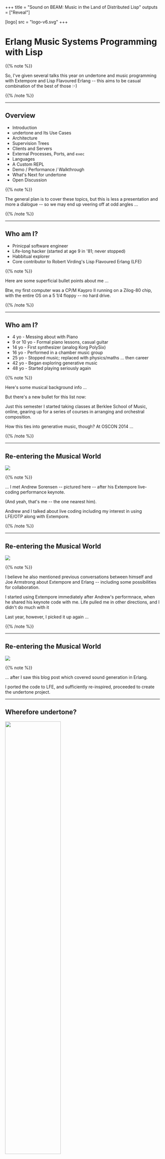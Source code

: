+++
title = "Sound on BEAM: Music in the Land of Distributed Lisp"
outputs = ["Reveal"]

[logo]
src = "logo-v6.svg"
+++

# Erlang Music Systems Programming with Lisp

[//]: Speaker-Notes:
{{% note %}}

So, I've given several talks this year on undertone and music programming with
Extempore and Lisp Flavoured Erlang -- this aims to be casual combination of the
best of those :-)

{{% /note %}}

---

## Overview

* Introduction
* undertone and Its Use Cases
* Architecture
* Supervision Trees
* Clients and Servers
* External Processes, Ports, and `exec`
* Languages
* A Custom REPL
* Demo / Performance / Walkthrough
* What's Next for undertone
* Open Discussion

[//]: Speaker-Notes:
{{% note %}}

The general plan is to cover these topics, but this is less a presentation
and more a dialogue -- so we may end up veering off at odd angles ...

{{% /note %}}

---

## Who am I?

* Prinicpal software engineer
* Life-long hacker (started at age 9 in '81; never stopped)
* Habbitual explorer
* Core contributor to Robert Virding's Lisp Flavoured Erlang (LFE)

[//]: Speaker-Notes:
{{% note %}}

Here are some superficial bullet points about me ...

Btw, my first computer was a CP/M Kaypro II running on a Zilog-80 chip,
with the entire OS on a 5 1/4 floppy -- no hard drive.

{{% /note %}}

---

## Who am I?

* 4 yo - Messing about with Piano
* 9 or 10 yo - Formal piano lessons, casual guitar
* 14 yo - First synthesizer (analog Korg PolySix)
* 16 yo - Performed in a chamber music group
* 25 yo - Stopped music; replaced with physics/maths ... then career
* 42 yo - Began exploring generative music
* 48 yo - Started playing seriously again

[//]: Speaker-Notes:
{{% note %}}

Here's some musical background info ...

But there's a new bullet for this list now:

Just this semester I started taking classes at Berklee School of Music, online, gearing up
for a series of courses in arranging and orchestral composition.

How this ties into generative music, though? At OSCON 2014 ...

{{% /note %}}

---


## Re-entering the Musical World

<img src="dm_as_1.jpg" />

{{% note %}}

... I met Andrew Sorensen -- pictured here -- after his Extempore live-coding performance keynote.

(And yeah, that's me -- the one nearest him).

Andrew and I talked about live coding including my interest in using LFE/OTP along with Extempore.

{{% /note %}}

---

## Re-entering the Musical World

<img src="dm_as_1.jpg" />

{{% note %}}

I believe he also mentioned previous conversations between himself and Joe Armstrong about Extempore and Erlang -- including some possibilities for collaboration.

I started using Extempore immediately after Andrew's performnace, when he shared his keynote code with me. Life pulled me in other directions, and I didn't do much with it

Last year, however, I picked it up again ...

{{% /note %}}

---

## Re-entering the Musical World

<img src="sound_of_erlang.jpg" />

{{% note %}}

... after I saw this blog post which covered sound generation in Erlang.

I ported the code to LFE, and sufficiently re-inspired, proceeded to create the undertone project.

---

## Wherefore undertone?

<img src="undertone-logo-v1.svg" width="60%" style="border:none; background: none; box-shadow: none;"/>

{{% note %}}

But _why_ undertone? In a world with SuperCollider, Overtone, SonicPi, etc., what need is there?

I didn't want to build a new music system, rather just needed something that could accomodate my music needs.

{{% /note %}}

---


## Wherefore undertone?

* I'm a Lisper and want to write Lisp in my spare time
* I need something that has fault-tolerance baked-in
* Needs to be network-programming-friendly, too

{{% note %}}

However, these needs were quickly growing, and I was asking a great deal of the systems with which I was working -- and I eventually asked too much, and various components started failing, requiring hand-holding, and more time. I needed something that could do this automatically.

{{% /note %}}

---

## Wherefore undertone?

So LFE as the core language seemed a no-brainer to me.

{{% note %}}

As such, I started by reading everything I could on Erlang and music, retracing Joe Armstrong's steps from the mid-2000s up until a few short years ago.

{{% /note %}}

---

## Wherefore undertone?

<img src="undertone-logo-v1.svg" width="60%" style="border:none; background: none; box-shadow: none;"/>

{{% note %}}

As such, one of the first features that landed in undertone was support for Open Sound Control (or OSC). This allowed me to run several of Joe's code samples from within a structured project using a custom backend for SuperCollider.

Ultimately, though, I became frustrated by my admittedly subjective perception that SuperCollider seems to lack an element of musicality -- a feeling that echoed my previous experiences with it.

{{% /note %}}

---

## Wherefore undertone?

<img src="dm_as_2.jpg" width="50%"/>

{{% note %}}

Remembering my wonderful experience with Extempore, I turned there next.

Within a few days I'd added a new backend in undertone, one that allowed me to run Extempore code from LFE.

{{% /note %}}

---

## Wherefore undertone?

<img src="kronos-lfe-undertone.jpg" width="60%"/>

{{% note %}}

In my practice sessions with guitar and synthesizers, I wanted to be able to quickly write just a few lines of code for some ambient backing sounds ...

{{% /note %}}

---

## Wherefore undertone?

<img src="model-d-lfe-undertone.jpg" width="40%"/>

{{% note %}}

... or chord progressions against which I could practice scales, or experiment with intervals and counterpoint.

Additionally, I've started using undertone for practice sessions where I write code that plays chords progressions randomly, but for which I get visual feedback on the current chord, beats remaining, text chord, etc.

CLICK TO OTHER TAB

{{% /note %}}

---

## Summary of the "why"s

* Create music in my preferred language
* Monitoring and automatically restarting OS processes
* Speak to Open Sound Control servers (i.e., controlling faders on software consoles/mixers)

{{% note %}}

All of that can be distilled into this and the next few slides ...

{{% /note %}}

---

## Summary of the "why"s


* Potentially host my own OSC servers
* Send TCP packages to the Extempore compiler service
* Automtically reconnect (with backoff support) to required services
* Be able to restart any of these components in the event of partial or complete system failure

{{% note %}}


{{% /note %}}

---

## Summary of the "why"s


* Maintain multiple, separate state contexts
* Support a familiar workflow (a REPL!)
* Provide basic session management (ETS + a handful of functions)
* Have easy, visual instrumentation on the music as it is being generated

{{% note %}}

This is how undertone came about ... next, we can take a look at how it has been built.

{{% /note %}}

---

{{< slide transition="none" >}}

## What is undertone?

<img src="arch/erlang-node-diagram2.jpg" width="80%" style="border:none; background: none;"/>

{{% note %}}

undertone is an idea and a set of needs which depend upon multiple systems in order to realise the goal of making music reliably.

This is the sort of diagram that has been shown at Erlang conferences for years ... 

{{% /note %}}

---

## Architecture

<img src="arch/system-context.jpg" style="width: 100%" />

[//]: Speaker-Notes:
{{% note %}}

But here is a diagram that is perhaps a bit more useful: a view of the system configured to use the Extempore backend, with all of the high-level communications involved.

PAUSE TO WALK THROUGH PROCESS OF MAKING MUSIC

{{% /note %}}

---

## Architecture

System context for Extempore:

* talks to the OS / routes MIDI
* signals routed to external devices
* also routed to MIDI in the DAW (e.g., software synthesizers)

[//]: Speaker-Notes:
{{% note %}}
Extempore runs a TCP server to which we can connect, and then from there, gain access to the operating system's audio layer, MIDI devices, and the like.
{{% /note %}}

---

## Architecture

System context for undertone:

* uses Erlang (starts up supervision tree, clients, servers)
* talks to Extempore (bitstrings over TCP)
* controls OSC servers (e.g., DAWs)

[//]: Speaker-Notes:
{{% note %}}
undertone spawns the `extmpore` binary as a managed OS process, starts a TCP client, and optionally starts Open Sound Control clients and servers.

All of these go into a supervision tree that will restart these components, should one or more of them be pushed beyond their limits -- all without crashing the Erlang VM.

{{% /note %}}

---

## Architecture

<img src="arch/system-context.jpg" style="width: 100%" />

[//]: Speaker-Notes:
{{% note %}}

In addition to Extempore support ...

{{% /note %}}

---

## Architecture

<img src="arch/system-context-bevin.jpg" style="width: 100%" />

[//]: Speaker-Notes:
{{% note %}}

I'm working on a new backend using two CLI tools created by the head of software engineering at Moog: Geert Bevin. These are Erlang ports opened to long running OS processes.

{{% /note %}}

---

## Architecture

<img src="arch/system-context.jpg" style="width: 100%" />

[//]: Speaker-Notes:
{{% note %}}

Back to the Extempore backend:

If we zoom in on the section ...

{{% /note %}}

---

{{< slide transition="none" >}}

## Architecture

<img src="arch/system-context-zoom.jpg" style="width: 100%" />

[//]: Speaker-Notes:
{{% note %}}

... within the dashed purple border ...

{{% /note %}}


---

## Architecture

<img src="arch/containers.jpg" style="width: 100%" />

[//]: Speaker-Notes:
{{% note %}}
We can see a little more of how undertone pulls systems together.

This particular view of the architecture shows which undertone LFE and OTP components are connected to each other and how.

PAUSE TO TALK ABOUT HOW THE SYSTEM STARTS UP

{{% /note %}}

---

## Architecture

<img src="arch/containers.jpg" style="width: 100%" />

[//]: Speaker-Notes:
{{% note %}}

SWITCH TO EMACS 

SHOW LFE / OTP CODE

{{% /note %}}

---

{{< slide transition="none" >}}

## Architecture

<img src="arch/containers.jpg" style="width: 100%" />

[//]: Speaker-Notes:
{{% note %}}

Note that everything within the purple dashed boundary except the Extepore component, has been written in LFE.

{{% /note %}}

---

## Architecture

The undertone "container":

* OTP app with supervisor and state server
* State server for mananging session commands and system config
* OSC clients for any OSC-enabled software running a UDP server
* TCP client for long-running connections to Extempore
* LFE REPL
* Extempore REPL

[//]: Speaker-Notes:
{{% note %}}

Here's a quick textual summary of all those diagrams ...

{{% /note %}}

---

## Progress Check

* ✅ Introduction
* ✅ undertone and Its Use Cases
* ✅ Architecture
* Supervision Trees
* Clients and Servers
* External Processes, Ports, and exec
* A Custom REPL
* Demo / Performance / Walkthrough
* What's Next for undertone
* Open Discussion

{{% note %}}

And here's a reminder on what we've covered so far ...

{{% /note %}}


---

## Supervision Trees

<img src="treebeard-talbot-jenkins.jpg" style="width: 40%" />

[//]: Speaker-Notes:
{{% note %}}

Now let's take a closer look at undertone's supervision tree.

This is of special importance for undertone, since it is the core of what undertone uniquely offers to the world of programmatic and generative music.

{{% /note %}}

---

## Supervision Trees

<img src="undertone-sup.jpg" style="width: 100%" />

[//]: Speaker-Notes:
{{% note %}}

Here's the current undertone supervisor `init` function.

Based upon OTP release configuration`sys.config` values, the appropriate child processes will be created, some specific to a backend.

This is, of course, easily extendable to any backend or other related service which might be needed in the future.

{{% /note %}}

---

## Supervision Trees

<img src="undertone-sup-xt.jpg" style="width: 100%" />

[//]: Speaker-Notes:
{{% note %}}

When undertone is run with the Extempore backend, it supervises:

1. the general undertone server common to all backends
2. a server specific to the Extempore backend
3. and then an additional server that manages the Extempore REPL sessions

The backend-specific server then opens an Erlang port to manage the OS process in which the Extempore binary is running.

{{% /note %}}

---

## Supervision Trees

<img src="undertone-sup-bevin.jpg" style="width: 100%" />

[//]: Speaker-Notes:
{{% note %}}

Things are a little different for the "Bevin" backend:

* while there's still the general server
* and a backend-specific server

There's no custom REPL. This backend doesn't have its own language, unlike Extempore, so we don't need one: we get to use the regular LFE REPL.

Also, there are _two_ OS processes for the separate binaries which comprise this backend: A MIDI tool for sending MIDI messages, and another for receiving them.

{{% /note %}}

---

## Clients and Servers

* Extempore client
  * TCP client for sending messages to the compiler server
  * Scheme syntax as bitstrings
  * Started by the release

[//]: Speaker-Notes:
{{% note %}}

The clients and servers used as part of undertone are standard fare, so I'll just gloss over them

{{% /note %}}

---

## Clients and Servers

* Open Sound Control clients
  * potentially many
  * connecting to both software and hardware
  * e.g., digital audio workstations (DAWs) to control console faders

[//]: Speaker-Notes:
{{% note %}}

But if anyone has questions about these we can pause here ...

{{% /note %}}

---

## Clients and Servers

* Open Sound Control servers
  * none right now
  * could create an OSC/MIDI bridge in LFE/Erlang
  * create a custom Raspberry Pi sound device and export OSC methods
* erlsci/osc is UDP only

[//]: Speaker-Notes:
{{% note %}}

... or come back to them ...

{{% /note %}}

---

## Clients and Servers

* `gen_servers` for state management
* The Extempore REPL is a simple looping server
* The undertone backends each have their own `gen_server` that's responsible for managing the backend

[//]: Speaker-Notes:
{{% note %}}

The `gen_server` is a generic server pattern in OTP, but there are other more special purposes ones such as `gen_event`, `gen_statem`, etc.

{{% /note %}}

---

## External Processes & Erlang Ports

* Previously used `erlang:open_port` (`spawn_executable`)
* Switched to `exec` library (which still uses Erlang ports)
* Extempore backend:
  * capturing output from Extempore
* "Bevin" backend:
  * sending MIDI (OS process)
  * receiving MIDI (separate OS process)
  * stdout is captured for both and logged / parsed

[//]: Speaker-Notes:
{{% note %}}

Erlang's solution to language interop is really quite elegant: no FFIs, but rather -- being a message-passing language -- it defines a simple binary protocol, and data in this protocal can be sent to the `stdin` of a running process.

I've used this approach to manage other applications from LFE, all stuffed into an OTP supervision tree. This includes apps written in Common Lisp, Go, Python, and even Rust.

{{% /note %}}

---

## External Processes & Erlang Ports

* Previously used `erlang:open_port` (`spawn_executable`)
* Switched to `exec` library (which still uses Erlang ports)
* Extempore backend:
  * capturing output from Extempore
* "Bevin" backend:
  * sending MIDI (OS process)
  * receiving MIDI (separate OS process)
  * stdout is captured for both and logged / parsed

[//]: Speaker-Notes:
{{% note %}}

Spawning external processes can be a little tricky, though -- especially if they will be long-lived.

The low-level Erlang library functions for spawning and linking to an external process are just that 
and don't include external process management and tracking capabilities.

{{% /note %}}

---

## External Processes & Erlang Ports

* Previously used `erlang:open_port` (`spawn_executable`)
* Switched to `exec` library (which still uses Erlang ports)
* Extempore backend:
  * capturing output from Extempore
* "Bevin" backend:
  * sending MIDI (OS process)
  * receiving MIDI (separate OS process)
  * stdout is captured for both and logged / parsed

[//]: Speaker-Notes:
{{% note %}}

Fortunately, the erlexec project does support this, and with an API that
is just as simple to use as Erlang ports. And erlexec itself uses ports.

{{% /note %}}

---

## Dependencies

* https://github.com/saleyn/erlexec
  * Addresses issues with terminating OS processes
  * Keeps to the spirit of Erlang's clean Port API
  * Used to manage 2 of 3 backends in undertone

[//]: Speaker-Notes:
{{% note %}}

I have several slides on the dependencies, each kind of interesting in its own right, but we can skip over these unless there are specific questions about them.

{{% /note %}}

---

## Dependencies

* https://github.com/erlsci/osc
  * Forked from https://github.com/marianoguerra/erlang-osc
  * 5-10 year old code, updated per rebar3 project best practices

[//]: Speaker-Notes:
{{% note %}}

...

{{% /note %}}

---

## Dependencies

* https://github.com/lfex/tcp-client
  * Originally used https://github.com/cabol/tcp_client
  * Abandoned that effort in favour of an implementation based upon `gen_statem` using https://andrealeopardi.com/posts/connection-managers-with-gen_statem/
  * Written in LFE

[//]: Speaker-Notes:
{{% note %}}

...

{{% /note %}}

---

## Dependencies

* https://github.com/ferd/backoff
  * A readily available and easy to use exponential backoff library

[//]: Speaker-Notes:
{{% note %}}

...

{{% /note %}}

---

## Progress Check

* ✅ Introduction
* ✅ undertone and Its Use Cases
* ✅ Architecture
* ✅ Supervision Trees
* ✅ Clients and Servers
* ✅ External Processes, Ports, and exec
* Languages
* A Custom REPL
* Demo / Performance / Walkthrough
* What's Next for undertone
* Open Discussion

{{% note %}}

Aaaaand another update on the ground we've covered so far ...

{{% /note %}}

---

{{< slide background-image="LFE-logo-darker-greys-0.05trans-6-square-x3000.png" >}}

## Erlang & LFE


Basics: a recursive function using pattern-matching in the function heads.

#### Erlang

```erlang
ackermann(0, N) ->
  N+1;
ackermann(M, 0) ->
  ackermann(M-1, 1);
ackermann(M, N) ->
  ackermann(M-1, ackermann(M, N-1)).
```

#### LFE

```clj
(defun ackermann
  ((0 n) (+ n 1))
  ((m 0) (ackermann (- m 1) 1))
  ((m n) (ackermann (- m 1) (ackermann m (- n 1)))))
```

[//]: Speaker-Notes:
{{% note %}}

Let's take a look at some code, next :-)

This is some syntax in Erlang and LFE for function-head pattern-matching and recursion,
and should give you a sense of how LFE evolved as a Lisp, with its parent essentially being
a distributed Prolog ;-)

{{% /note %}}

---

## Erlang & LFE

OTP: Erlang `supervisor`

```erlang
-module('undertone.sup').
-behaviour(supervisor).
-export([start_link/0]).
-export([init/1]).

start_link() ->
    supervisor:start_link({local, ?MODULE}, ?MODULE, []).

init([]) ->
    {ok, {sup_flags(),
          [child('undertone.server', start_link, [])]}}.

sup_flags() ->
    #{strategy => one_for_one,
      intensity => 3,
      period => 60}.
```

[//]: Speaker-Notes:
{{% note %}}

For a comparison of slightly more involved code, here is a partial implementation of the iconic OTP supervisor in Erlang.

{{% /note %}}

---

{{< slide background-image="LFE-logo-darker-greys-0.05trans-6-square-x3000.png" >}}

## Erlang & LFE

OTP: LFE `supervisor`

```clj
(defmodule undertone.sup
  (behaviour supervisor)
  (export
   (start_link 0)
   (init 1)))

(defun start_link ()
  (supervisor:start_link `#(local ,(MODULE)) (MODULE) '()))

(defun init (_args)
  `#(ok #(,(sup-flags)
          (,(child 'undertone.server 'start_link '())))))

(defun sup-flags ()
  `#m(strategy one_for_one
      intensity 3
```

[//]: Speaker-Notes:
{{% note %}}

And the same in LFE.

Back to undertone:

When using the Extempore backend, there are another two languages to consider, both derivations of Scheme ...

{{% /note %}}

---

## Extempore

xtlang:

``` scheme
(bind-func AudioBuffer_data_b64
  (lambda (ab:AudioBuffer*)
    (let ((b64size:i64 0)
          (datsize:i64 (* (AudioBuffer_frames ab)
                          (AudioBuffer_channels ab) 4)))
      (String (base64_encode (cast (tref ab 4) i8*)
                             datsize
                             (ref b64size))))))
```

[//]: Speaker-Notes:
{{% note %}}

This is Extempore's xtlang, which provides low-level access to all aspects of the Extempore system, essentially a thin Scheme layer over Extempore's low-level C code.

{{% /note %}}

---

## Extempore

Scheme:

``` scheme
(sys:load "libs/external/portmidi.xtm")
(pm_initialize)
(define *midi-out* (pm_create_output_stream 3))

(define midi-loop
  (lambda (beat dur)
    (mplay *midi-out*
           (random (list 36 43 48 51 60 60 60 67 70 74 75))
           (random 60 80)
           dur 0)
    (callback (*metro* (+ beat (* .5 dur)))
              'midi-loop
              (+ beat dur)
              dur)))

(midi-loop (*metro* 'get-beat 4) 1/4)
```

[//]: Speaker-Notes:
{{% note %}}
And this is Extempore's higher-level language, a derivative of TinyScheme.

This is what most Extempore performers use -- and is what you'll see me using in the custom REPL during the demo.
{{% /note %}}

---

## A Custom REPL

<img src="xt-repl-start.jpg" width="80%" />

[//]: Speaker-Notes:
{{% note %}}

Extempore, of course, can stand on its own magnificently -- I frequently switch between using it
in undertone and using it in Emacs.

One of the benefits of using it with undertone, though, is the
REPL for Extepore which undertone provides.

{{% /note %}}

---

## A Custom REPL

<img src="xt-repl-start.jpg" width="80%" />

[//]: Speaker-Notes:
{{% note %}}

Extempore proper, doesn't actually have a REPL of its own -- the standard way of interacting with it is by means of a text editor such as Emacs or VS Code which are  capable of sending Scheme forms to the Extempore TCP server for on-the-fly compilation.

Calling the `start` function, as pictured here, is how one enters this
REPL.

{{% /note %}}

---

## A Custom REPL

<img src="xt-repl-help.jpg" width="80%" />

[//]: Speaker-Notes:
{{% note %}}

One may type the `(help)` function to display the
list of possible commands.

{{% /note %}}

---

## A Custom REPL

<img src="xt-repl-sess.jpg" width="80%" />

[//]: Speaker-Notes:
{{% note %}}

And the `(sess)` command displays an indexed
list of all Extempore forms and REPL commands entered during
the given session.

Additional commands are available for re-running one or more of the previous
entries in this list.

{{% /note %}}

---

{{< slide background-image="LFE-logo-darker-greys-0.05trans-6-square-x3000.png" >}}

## A Custom REPL

<img src="xt-repl-defun.jpg" width="100%" />

[//]: Speaker-Notes:
{{% note %}}

A final note on this topic: The Extempore REPL was implemented in LFE using the classic approach invented
by members of the Lisp community in the early 1960s:

read-eval-print and loop :-)

{{% /note %}}

---

## Demos



[//]: Speaker-Notes:
{{% note %}}

Okay, demo time.

Word of warning, though -- general teleconferencing has not reached the levels of hi-fi that we would all love to have. And routing sound on a computer for such software is cumbersome at best!

There's a chance you will hear cracking and popping in the audio that I don't hear at my end, which is too bad -- since I've chosen absolutely gorgeous audio samples and plugins that are a delight for the ears.

{{% /note %}}

---

## Demos

* Eric Whitacre Choir sample: https://soundcloud.com/oubiwann/chopin-op-28-no-20-c-minor-choir
* Ravenscroft 9' grand: https://soundcloud.com/oubiwann/journey-of-the-source-variation-3

(the latter was created with LFE/undertone)

[//]: Speaker-Notes:
{{% note %}}

If you'd like to hear two examples of those without teleconferencing sodftware getting in the way, you can give these a listen.

{{% /note %}}

---

## Demo 1

(pre-recorded)

https://youtu.be/-mTUNt3N5AU

[//]: Speaker-Notes:
{{% note %}}

Okay, with that aside, we'll start with a pre-recorded demo ...

SWITCH TAB

{{% /note %}}

---

## Demo 2

Interactive session in Emacs ...

Source talk: https://youtu.be/xpSYWd_aIiI

[//]: Speaker-Notes:
{{% note %}}

This next demo is based upon a talk that Andrew Sorensen gave at CodeMania 2015 where he gives a tongue-in-cheek rendition of Wester musical history cast against the various series of Black Adder.

{{% /note %}}

---

## What's Next for undertone?

<img src="undertone-github.jpg" width="80%" />

[//]: Speaker-Notes:
{{% note %}}
So what's next for undertone?

I have created project tickets for efforts such as:

* Finishing the new MIDI-only, "Bevin" backend
* Deeper support of Extempore in native LFE
* Live capture of music, recorded as LFE data structures
* Digital Signal Processing from LFE
* More support for open source synthesizers
* Exploring the collaboration possibilities with the distributed platform that LFE offers
* Lots of practical use in generating music, music theory, etc. ...
* And just making long-form pieces for the pure enjoyment of _listening!_
{{% /note %}}

---

## Progress Check

* ✅ Introduction
* ✅ undertone and Its Use Cases
* ✅ Architecture
* ✅ Supervision Trees
* ✅ Clients and Servers
* ✅ External Processes, Ports, and exec
* ✅ Languages
* ✅ A Custom REPL
* ✅ Demo / Performance / Walkthrough
* ✅ What's Next for undertone
* Open Discussion

{{% note %}}

And, for the sake of completeness, here are the checked-off topics.

{{% /note %}}

---

## Credits

[Ent drawing](https://talbotjenkins.wixsite.com/talbotjenkins/miscellaneous?lightbox=dataItem-jpkmxxse) by Talbot Jenkins.

<br />

Beginnig of first piece in demo adapted for Piano, based upon "Journey of the Sorcerer" by Bernie Leadon of The Eagles.


[//]: Speaker-Notes:
{{% note %}}

Special thanks to the Ent artist and for the original creator and performers of the Hitchhiker's Guide to the Galaxy theme.

{{% /note %}}

---

#### Contact

* oubiwann@gmail.com
* [@oubiwann]()
* https://soundcloud.com/oubiwann/tracks
* [linkedin.com/in/oubiwann]()
* [@forgottentones]()
* https://soundcloud.com/forgotten-tones/tracks

[//]: Speaker-Notes:
{{% note %}}

Once the talk slides are published, you can visit these project-related links ...

{{% /note %}}

---

#### undertone Resources

* https://github.com/ut-proj/undertone
* https://undertone.lfe.io/presentations
* https://undertone.lfe.io/book
* [lfe.slack.com]() #algo-sound
* http://groups.google.com/group/lfe-undertone
* [@lfeundertone]()
* https://www.instagram.com/lfeundertone/

[//]: Speaker-Notes:
{{% note %}}

and ...

{{% /note %}}

---

#### LFE Resources

* https://lfe.io/
* https://github.com/rvirding/lfe
* [lfe.slack.com]()
* http://groups.google.com/group/lisp-flavoured-erlang
* [@ErlangLisp]()


[//]: Speaker-Notes:
{{% note %}}

with that ...

{{% /note %}}

---

## Open Discussion

[//]: Speaker-Notes:
{{% note %}}

... I can field any questions you may have!

{{% /note %}}
